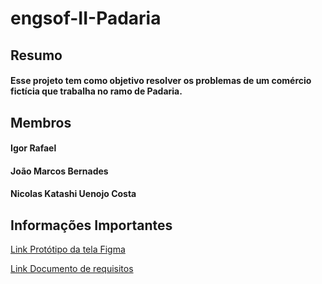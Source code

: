 # engsof-II-Padaria

## Resumo
#### Esse projeto tem como objetivo resolver os problemas de um comércio fictícia que trabalha no ramo de Padaria.

## Membros
#### Igor Rafael
#### João Marcos Bernades
#### Nicolas Katashi Uenojo Costa

## Informações Importantes
[Link Protótipo da tela Figma](https://www.figma.com/file/hlhn1UOCy8M21wbSRxHQlu/EngSoft2---Padaria?node-id=0%3A1)

[Link Documento de requisitos](https://1drv.ms/w/s!An7BRIxGyyPrg3_Xpn2JPflK6-pO)
